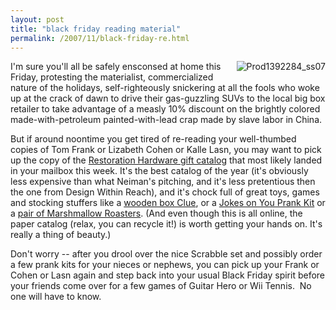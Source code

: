```yaml
---
layout: post
title: "black friday reading material"
permalink: /2007/11/black-friday-re.html
---
```


<p><img border="0" src="http://sippey.typepad.com/photos/uncategorized/2007/11/27/prod1392284_ss07.jpeg" title="Prod1392284_ss07" alt="Prod1392284_ss07" style="margin: 0px 0px 5px 5px; float: right;" />
I'm sure you'll all be safely ensconsed at home this Friday, protesting the materialist, commercialized nature of the holidays, self-righteously snickering at all the fools who woke up at the crack of dawn to drive their gas-guzzling SUVs to the local big box retailer to take advantage of a measly 10% discount on the brightly colored made-with-petroleum painted-with-lead crap made by slave labor in China. </p>

<p>But if around noontime you get tired of re-reading your well-thumbed copies of Tom Frank or Lizabeth Cohen or Kalle Lasn, you may want to pick up the copy of the <a href="http://www.restorationhardware.com/rh/catalog/category/category.jsp?link=topnav&amp;navAction=jump&amp;navCount=7&amp;categoryId=cat160103">Restoration Hardware gift catalog</a> that most likely landed in your mailbox this week. It's the best catalog of the year (it's obviously less expensive than what Neiman's pitching, and it's less pretentious then the one from Design Within Reach), and it's chock full of great toys, games and stocking stuffers like a <a href="http://www.restorationhardware.com/rh/catalog/product/product.jsp?productId=prod1392284&amp;navAction=jump&amp;navCount=0">wooden box Clue</a>, or a <a href="http://www.restorationhardware.com/rh/catalog/product/product.jsp?productId=prod1209125&amp;navCount=5">Jokes on You Prank Kit</a> or a <a href="http://www.restorationhardware.com/rh/catalog/product/product.jsp?productId=prod1209102&amp;navCount=5">pair of Marshmallow Roasters</a>. (And even though this is all online, the paper catalog (relax, you can recycle it!) is worth getting your hands on. It's really a thing of beauty.)</p>

<p>Don't worry -- after you drool over the nice Scrabble set and possibly order a few prank kits for your nieces or nephews, you can pick up your Frank or Cohen or Lasn again and step back into your usual Black Friday spirit before your friends come over for a few games of Guitar Hero or Wii Tennis.&nbsp; No one will have to know.</p>


